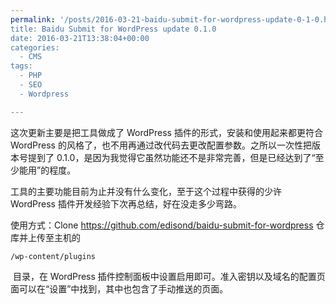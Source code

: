 ```yaml
---
permalink: '/posts/2016-03-21-baidu-submit-for-wordpress-update-0-1-0.html
title: Baidu Submit for WordPress update 0.1.0
date: 2016-03-21T13:38:04+00:00
categories:
  - CMS
tags:
  - PHP
  - SEO
  - Wordpress

---
```




这次更新主要是把工具做成了 WordPress 插件的形式，安装和使用起来都更符合 WordPress 的风格了，也不用再通过改代码去更改配置参数。之所以一次性把版本号提到了 0.1.0，是因为我觉得它虽然功能还不是非常完善，但是已经达到了“至少能用”的程度。

工具的主要功能目前为止并没有什么变化，至于这个过程中获得的少许 WordPress 插件开发经验下次再总结，好在没走多少弯路。

使用方式：Clone <a href="https://github.com/edisond/baidu-submit-for-wordpress" target="_blank">https://github.com/edisond/baidu-submit-for-wordpress</a> 仓库并上传至主机的 

```
/wp-content/plugins
```

 目录，在 WordPress 插件控制面板中设置启用即可。准入密钥以及域名的配置页面可以在“设置”中找到，其中也包含了手动推送的页面。
